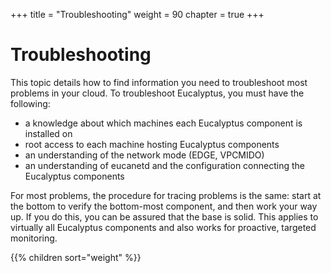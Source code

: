 +++
title = "Troubleshooting"
weight = 90
chapter = true
+++


# Troubleshooting
This topic details how to find information you need to troubleshoot most problems in your cloud. To troubleshoot Eucalyptus, you must have the following:

* a knowledge about which machines each Eucalyptus component is installed on
* root access to each machine hosting Eucalyptus components
* an understanding of the network mode (EDGE, VPCMIDO)
* an understanding of eucanetd and the configuration connecting the Eucalyptus components

For most problems, the procedure for tracing problems is the same: start at the bottom to verify the bottom-most component, and then work your way up. If you do this, you can be assured that the base is solid. This applies to virtually all Eucalyptus components and also works for proactive, targeted monitoring. 


{{% children sort="weight" %}}
